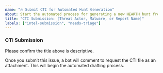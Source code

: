 ```yaml
---
name: "🔥 Submit CTI for Automated Hunt Generation"
about: Start the automated process for generating a new HEARTH hunt from a CTI source.
title: "CTI Submission: [Threat Actor, Malware, or Report Name]"
labels: ["intel-submission", "needs-triage"]
---
```


### CTI Submission

Please confirm the title above is descriptive.

Once you submit this issue, a bot will comment to request the CTI file as an attachment. This will begin the automated drafting process.